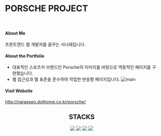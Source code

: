 # PORSCHE PROJECT

<br>



#### About Me

프론트엔드 웹 개발자를 꿈꾸는 서나래입니다.
<br>

#### About the Portfolio
 
- 대표적인 스포츠카 브랜드인 Porsche의 이미지를 바탕으로 역동적인 페이지를 구현했습니다.    
- 웹 접근성과 웹 표준을 준수하여 작업한 반응형 페이지입니다.
![main](https://user-images.githubusercontent.com/94629063/178656611-40619184-2358-4fa5-9e22-809141769c47.jpg)


#### Visit Website
http://naraeseo.dothome.co.kr/porsche/


<div align=center><h2>STACKS</h2></div>
<div align=center>
 <img src="https://img.shields.io/badge/html5-E34F26?style=for-the-badge&logo=html5&logoColor=white"> 
  <img src="https://img.shields.io/badge/css-1572B6?style=for-the-badge&logo=css3&logoColor=white">
  <img src="https://img.shields.io/badge/javascript-F7DF1E?style=for-the-badge&logo=javascript&logoColor=black"> 
  <img src="https://img.shields.io/badge/jquery-0769AD?style=for-the-badge&logo=jquery&logoColor=white">
 </div>
